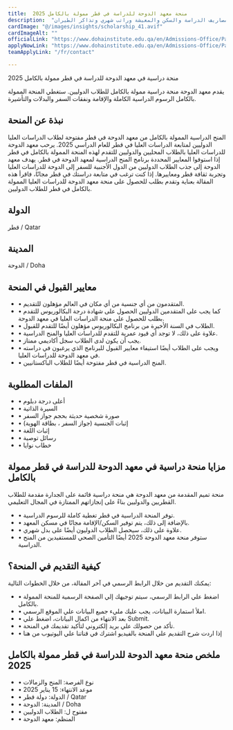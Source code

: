 ```yaml
---
title:  منحة معهد الدوحة للدراسة في قطر ممولة بالكامل 2025 
description:  "فرصة قوية ممولة بالكامل من منحة معهد الدوحة القطري بتمويل كافة مصاريف الدراسة والسكن والمعيشة وراتب شهري وتذاكر الطيران." 
cardImage: "@/images/insights/scholarship_41.avif" 
cardImageAlt: "" 
officialLink: "https://www.dohainstitute.edu.qa/en/Admissions-Office/Pages/Scholarships.aspx" 
applyNowLink: "https://www.dohainstitute.edu.qa/en/Admissions-Office/Pages/Scholarships.aspx" 
teamApplyLink: "/fr/contact"

---
```


منحة دراسية في معهد الدوحة للدراسة في قطر ممولة بالكامل 2025

يقدم معهد الدوحة منحة دراسية ممولة بالكامل للطلاب الدوليين. ستغطي المنحة الممولة بالكامل الرسوم الدراسية الكاملة والإقامة ونفقات السفر والبدلات والتأشيرة.

## نبذة عن المنحة

المنح الدراسية الممولة بالكامل من معهد الدوحة في قطر مفتوحة لطلاب الدراسات العليا الدوليين لمتابعة الدراسات العليا في قطر للعام الدراسي 2025. يرحب معهد الدوحة للدراسات العليا بالطلاب المحليين والدوليين للتقدم لهذه المنحة الممولة بالكامل في قطر إذا استوفوا المعايير المحددة برنامج المنح الدراسية لمعهد الدوحة في قطر. يهدف معهد الدوحة إلى جذب الطلاب الدوليين من الدول الأجنبية للسفر إلى الدوحة للدراسات العليا وتجربة ثقافة قطر ومعاييرها. إذا كنت ترغب في متابعة دراستك في قطر مجانًا، فاقرأ هذه المقالة بعناية وتقدم بطلب للحصول على منحة معهد الدوحة للدراسات العليا الممولة بالكامل في قطر للطلاب الدوليين.

## الدولة

قطر / Qatar

## المدينة

الدوحة / Doha

## معايير القبول في المنحة

- • المتقدمون من أي جنسية من أي مكان في العالم مؤهلون للتقديم.
- • كما يجب على المتقدمين الدوليين الحصول على شهادة درجة البكالوريوس للتقدم بطلب للحصول على منحة الدراسات العليا في معهد الدوحة.
- • الطلاب في السنة الأخيرة من برنامج البكالوريوس مؤهلون أيضًا للتقدم للقبول.
- • علاوة على ذلك، لا توجد أي قيود عمرية للتقدم للدراسات العليا والمنح الدراسية.
- • يجب أن يكون لدى الطلاب سجل أكاديمي ممتاز.
- • ويجب على الطلاب أيضًا استيفاء معايير القبول للبرنامج الذي يرغبون في دراسته في معهد الدوحة للدراسات العليا.
- • المنح الدراسية في قطر مفتوحة أيضًا للطلاب الباكستانيين.

## الملفات المطلوبة

- • أعلى درجة دبلوم
- • السيرة الذاتية
- • صورة شخصية حديثة بحجم جواز السفر
- • إثبات الجنسية (جواز السفر ، بطاقة الهوية)
- • إثبات اللغة
- • رسائل توصية
- • خطاب نوايا

## مزايا منحة دراسية في معهد الدوحة للدراسة في قطر ممولة بالكامل

منحة تميم المقدمة من معهد الدوحة هي منحة دراسية قائمة على الجدارة مقدمة للطلاب القطريين والدوليين بناءً على إنجازاتهم الممتازة في المجال التعليمي.

- • توفر المنحة الدراسية في قطر تغطية كاملة للرسوم الدراسية.
- • بالإضافة إلى ذلك، يتم توفير السكن/الإقامة مجانًا في مسكن المعهد.
- • علاوة على ذلك، سيحصل الطلاب الدوليون أيضًا على بدل شهري.
- • ستوفر منحة معهد الدوحة 2025 أيضًا التأمين الصحي للمستفيدين من المنح الدراسية.

## كيفية التقديم في المنحة؟

يمكنك التقديم من خلال الرابط الرسمي في آخر المقالة، من خلال الخطوات التالية:

- • اضغط علي الرابط الرسمي، سيتم توجيهك إلي الصفحة الرسمية للمنحة الممولة بالكامل.
- • املأ استمارة البيانات، يجب عليك مليء جميع البيانات علي الموقع الرسمي.
- • بعد الانتهاء من اكمال البيانات، اضغط علي Submit.
- • تأكد من حصولك علي بريد إلكتروني لتأكيد تقديمك في المنحة.
- • إذا اردت شرح التقديم علي المنحة بالفيديو اشترك في قناتنا علي اليوتيوب من هنا

## ملخص منحة معهد الدوحة للدراسة في قطر ممولة بالكامل 2025

- • نوع الفرصة: المنح والزمالات
- • موعد الانتهاء: 15 يناير 2025
- • الدولة: دولة قطر / Qatar
- • المدينة: الدوحة / Doha
- • مفتوح ل: الطلاب الدوليين
- • المنظم: معهد الدوحة

